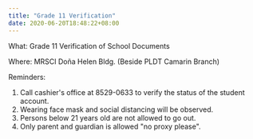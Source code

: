 ```yaml
---
title: "Grade 11 Verification"
date: 2020-06-20T18:48:22+08:00
---
```

What: Grade 11 Verification of School Documents

Where: MRSCI Doña Helen Bldg. (Beside PLDT Camarin Branch)

Reminders:
1. Call cashier's office at 8529-0633 to verify the status of the student account.
2. Wearing face mask and social distancing will be observed.
3. Persons below 21 years old are not allowed to go out.
4. Only parent and guardian is allowed "no proxy please".